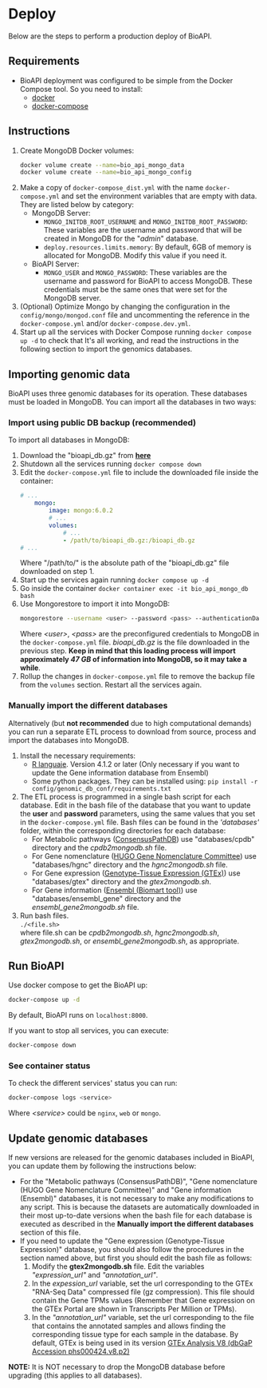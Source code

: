 # Deploy

Below are the steps to perform a production deploy of BioAPI.


## Requirements

- BioAPI deployment was configured to be simple from the Docker Compose tool. So you need to install:
    - [docker](https://docs.docker.com/desktop/#download-and-install)
    - [docker-compose](https://docs.docker.com/compose/install/)


## Instructions

1. Create MongoDB Docker volumes:
    ```bash
    docker volume create --name=bio_api_mongo_data
    docker volume create --name=bio_api_mongo_config
    ```
2. Make a copy of `docker-compose_dist.yml` with the name `docker-compose.yml` and set the environment variables that are empty with data. They are listed below by category:
    - MongoDB Server:
        - `MONGO_INITDB_ROOT_USERNAME` and `MONGO_INITDB_ROOT_PASSWORD`: These variables are the username and password that will be created in MongoDB for the "*admin*" database.  
        - `deploy.resources.limits.memory`: By default, 6GB of memory is allocated for MongoDB. Modify this value if you need it.  
    - BioAPI Server:
        - `MONGO_USER` and `MONGO_PASSWORD`: These variables are the username and password for BioAPI to access MongoDB. These credentials must be the same ones that were set for the MongoDB server.
3. (Optional) Optimize Mongo by changing the configuration in the `config/mongo/mongod.conf` file and uncommenting the reference in the `docker-compose.yml` and/or `docker-compose.dev.yml`.
4. Start up all the services with Docker Compose running `docker compose up -d` to check that It's all working, and read the instructions in the following section to import the genomics databases.


## Importing genomic data

BioAPI uses three genomic databases for its operation. These databases must be loaded in MongoDB. You can import all the databases in two ways:


### Import using public DB backup (recommended)

To import all databases in MongoDB:
 
1. Download the "bioapi_db.gz" from **[here](https://drive.google.com/file/d/1lI3A98N-GhnffkSOWjB_gx_ieq3pEjFP/view?usp=sharing)**
2. Shutdown all the services running `docker compose down`
3. Edit the `docker-compose.yml` file to include the downloaded file inside the container:
    ```yml
    # ...
        mongo:
            image: mongo:6.0.2
            # ...
            volumes:
                # ...
                - /path/to/bioapi_db.gz:/bioapi_db.gz
    # ...
    ```
	Where "/path/to/" is the absolute path of the "bioapi_db.gz" file downloaded on step 1.
4. Start up the services again running `docker compose up -d`
5. Go inside the container `docker container exec -it bio_api_mongo_db bash`
6. Use Mongorestore to import it into MongoDB:
    ```bash
    mongorestore --username <user> --password <pass> --authenticationDatabase admin --gzip --archive=/bioapi_db.gz
    ```
   Where *\<user\>*, *\<pass\>* are the preconfigured credentials to MongoDB in the `docker-compose.yml` file. *bioapi_db.gz* is the file downloaded in the previous step. **Keep in mind that this loading process will import approximately *47 GB* of information into MongoDB, so it may take a while**.
7. Rollup the changes in `docker-compose.yml` file to remove the backup file from the `volumes` section. Restart all the services again.


### Manually import the different databases

Alternatively (but **not recommended** due to high computational demands) you can run a separate ETL process to download from source, process and import the databases into MongoDB. 

1. Install the necessary requirements:  
    - [R languaje](https://www.r-project.org/). Version 4.1.2 or later (Only necessary if you want to update the Gene information database from Ensembl)
    - Some python packages. They can be installed using:
        `pip install -r config/genomic_db_conf/requirements.txt`  
2. The ETL process is programmed in a single bash script for each database. Edit in the bash file of the database that you want to update the **user** and **password** parameters, using the same values that you set in the `docker-compose.yml` file. Bash files can be found in the *'databases'* folder, within the corresponding directories for each database:  
    - For Metabolic pathways ([ConsensusPathDB](http://cpdb.molgen.mpg.de/)) use "databases/cpdb" directory and the *cpdb2mongodb.sh* file.
    - For Gene nomenclature ([HUGO Gene Nomenclature Committee](https://www.genenames.org/)) use "databases/hgnc" directory and the *hgnc2mongodb.sh* file.
    - For Gene expression ([Genotype-Tissue Expression (GTEx)](https://gtexportal.org/home/)) use "databases/gtex" directory and the *gtex2mongodb.sh*.
    - For Gene information ([Ensembl (Biomart tool)](https://www.ensembl.org/biomart/martview/)) use "databases/ensembl_gene" directory and the *ensembl_gene2mongodb.sh* file.  
3. Run bash files.  
    `./<file.sh>`  
    where file.sh can be *cpdb2mongodb.sh*, *hgnc2mongodb.sh*, *gtex2mongodb.sh*, or *ensembl_gene2mongodb.sh*, as appropriate.  

## Run BioAPI
Use docker compose to get the BioAPI up:

```bash
docker-compose up -d
```

By default, BioAPI runs on `localhost:8000`.  

If you want to stop all services, you can execute:

```bash
docker-compose down
```


### See container status

To check the different services' status you can run:

```bash
docker-compose logs <service>
```

Where  *\<service\>* could be `nginx`, `web` or `mongo`.


## Update genomic databases
If new versions are released for the genomic databases included in BioAPI, you can update them by following the instructions below:  
- For the "Metabolic pathways (ConsensusPathDB)", "Gene nomenclature (HUGO Gene Nomenclature Committee)" and "Gene information (Ensembl)" databases, it is not necessary to make any modifications to any script. This is because the datasets are automatically downloaded in their most up-to-date versions when the bash file for each database is executed as described in the **Manually import the different databases** section of this file.  
- If you need to update the "Gene expression (Genotype-Tissue Expression)" database, you should also follow the procedures in the section named above, but first you should edit the bash file as follows:  
    1. Modify the **gtex2mongodb.sh** file. Edit the variables *"expression_url"* and *"annotation_url"*.
    1. In the *expession_url* variable, set the url corresponding to the GTEx "RNA-Seq Data" compressed file (gz compression). This file should contain the Gene TPMs values (Remember that Gene expression on the GTEx Portal are shown in Transcripts Per Million or TPMs).
    1. In the *"annotation_url"* variable, set the url corresponding to the file that contains the annotated samples and allows finding the corresponding tissue type for each sample in the database.
  By default, GTEx is being used in its version [GTEx Analysis V8 (dbGaP Accession phs000424.v8.p2)](https://gtexportal.org/home/datasets#datasetDiv1)

**NOTE:** It is NOT necessary to drop the MongoDB database before upgrading (this applies to all databases). 